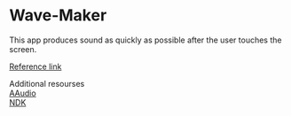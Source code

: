 # Wave-Maker
This app produces sound as quickly as possible after the user touches the screen.

[Reference link](https://developer.android.com/ndk/guides/audio/aaudio/aaudio.html)

Additional resourses<br />
[AAudio](https://developer.android.com/ndk/guides/audio/aaudio/aaudio.html)<br />
[NDK](https://developer.android.com/ndk/guides/index.html)
